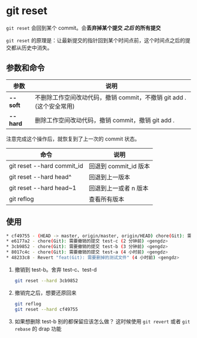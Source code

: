 # git reset
`git reset` 会回到某个 commit。会**丢弃掉某个提交 *之后* 的所有提交**

`git reset` 的原理是：让最新提交的指针回到某个时间点前，这个时间点之后的提交都从历史中消失。



## 参数和命令

| 参数        | 说明                                                         |
| ----------- | ------------------------------------------------------------ |
| **-- soft** | 不删除工作空间改动代码，撤销 commit，不撤销 git add . (这个安全常用) |
| **-- hard** | 删除工作空间改动代码，撤销 commit，撤销 git add .              |

注意完成这个操作后，就恢复到了上一次的 commit 状态。

| 命令                       | 说明                |
| -------------------------- | ------------------- |
| git reset --hard commit_id | 回退到 commit_id 版本 |
| git reset --hard head^     | 回退到上一版本      |
| git reset --hard head~1    | 回退到上一或者 n 版本 |
| git reflog                 | 查看所有版本        |



## 使用

```bash
* cf49755 - (HEAD -> master, origin/master, origin/HEAD) chore(Git): 需要撤销的提交 test-d (2 分钟前) <gengdz>
* e6177a2 - chore(Git): 需要撤销的提交 test-c (2 分钟前) <gengdz>
* 3cb9852 - chore(Git): 需要撤销的提交 test-b (3 分钟前) <gengdz>
* 8017c4c - chore(Git): 需要撤销的提交 test-a (4 小时前) <gengdz>
* 48233c8 - Revert "feat(Git): 需要删掉的测试文件" (4 小时前) <gengdz>
```




1. 撤销到 test-b。舍弃 test-c、test-d
    ```bash
    git reset --hard 3cb9852
    ```

2. 撤销完之后，想要还原回来
    ```bash
    git reflog
    git reset --hard cf49755
    ```

3. 如果想删除 test-b 别的都保留应该怎么做？
    这时候使用 `git revert` 或者 `git rebase` 的 drap 功能 